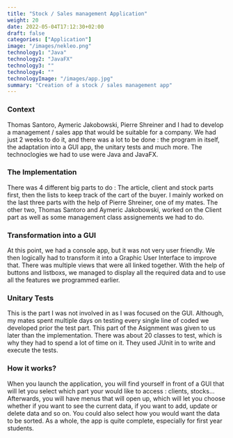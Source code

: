 ```yaml
---
title: "Stock / Sales management Application"
weight: 20
date: 2022-05-04T17:12:30+02:00
draft: false
categories: ["Application"]
image: "/images/nekleo.png"
technology1: "Java"
technology2: "JavaFX"
technology3: ""
technology4: ""
technologyImage: "/images/app.jpg"
summary: "Creation of a stock / sales management app"
---
```

### Context

Thomas Santoro, Aymeric Jakobowski, Pierre Shreiner and I had to develop a management / sales app that would be suitable for a company. We had just 2 weeks to do it, and there was a lot to be done : the program in itself, the adaptation into a GUI app, the unitary tests and much more. The technoclogies we had to use were Java and JavaFX.

### The Implementation

There was 4 different big parts to do : The article, client and stock parts first, then the lists to keep track of the cart of the buyer. I mainly worked on the last three parts with the help of Pierre Shreiner, one of my mates. The other two, Thomas Santoro and Aymeric Jakobowski, worked on the Client part as well as some management class assignements we had to do.

### Transformation into a GUI

At this point, we had a console app, but it was not very user friendly. We then logically had to transform it into a Graphic User Interface to improve that. There was multiple views that were all linked together. With the help of buttons and listboxs, we managed to display all the required data and to use all the features we programmed earlier.

### Unitary Tests

This is the part I was not involved in as I was focused on the GUI. Although, my mates spent multiple days on testing every single line of coded we developed prior the test part. This part of the Asignment was given to us later than the implementation. There was about 20 classes to test, which is why they had to spend a lot of time on it. They used JUnit in to write and execute the tests.


### How it works?

When you launch the application, you will find yourself in front of a GUI that will let you select which part your would like to access : clients, stocks... Afterwards, you will have menus that will open up, which will let you choose whether if you want to see the current data, if you want to add, update or delete data and so on. You could also select how you would want the data to be sorted. As a whole, the app is quite complete, especially for first year students.
